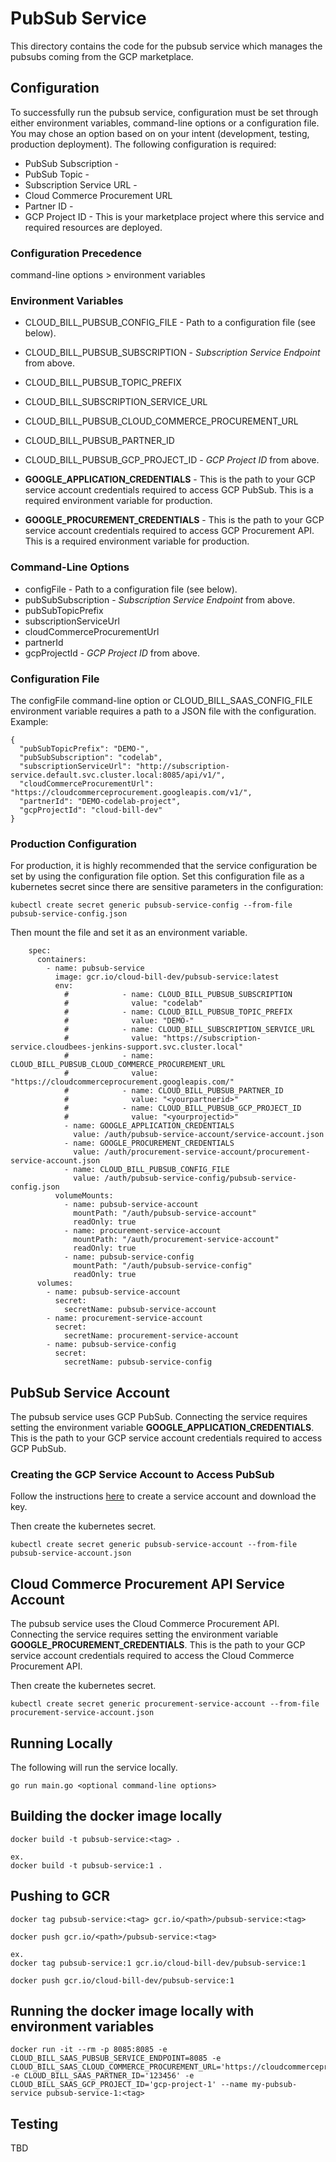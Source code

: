 # PubSub Service
This directory contains the code for the pubsub service which manages the 
pubsubs coming from the GCP marketplace.

## Configuration
To successfully run the pubsub service, configuration must be set through either environment variables, command-line options or a configuration file. You may chose an option based on on your intent (development, testing, production deployment). The following configuration is required:

* PubSub Subscription -
* PubSub Topic -
* Subscription Service URL -
* Cloud Commerce Procurement URL
* Partner ID -
* GCP Project ID - This is your marketplace project where this service and required resources are deployed.

### Configuration Precedence
command-line options > environment variables

### Environment Variables
* CLOUD_BILL_PUBSUB_CONFIG_FILE - Path to a configuration file (see below).
* CLOUD_BILL_PUBSUB_SUBSCRIPTION - _Subscription Service Endpoint_ from above.
* CLOUD_BILL_PUBSUB_TOPIC_PREFIX
* CLOUD_BILL_SUBSCRIPTION_SERVICE_URL
* CLOUD_BILL_PUBSUB_CLOUD_COMMERCE_PROCUREMENT_URL
* CLOUD_BILL_PUBSUB_PARTNER_ID
* CLOUD_BILL_PUBSUB_GCP_PROJECT_ID - _GCP Project ID_ from above.

* **GOOGLE_APPLICATION_CREDENTIALS** - This is the path to your GCP service account credentials required to access GCP PubSub. This is a required environment variable for production.
* **GOOGLE_PROCUREMENT_CREDENTIALS** - This is the path to your GCP service account credentials required to access GCP Procurement API. This is a required environment variable for production.

### Command-Line Options
* configFile - Path to a configuration file (see below).
* pubSubSubscription - _Subscription Service Endpoint_ from above.
* pubSubTopicPrefix
* subscriptionServiceUrl
* cloudCommerceProcurementUrl
* partnerId
* gcpProjectId - _GCP Project ID_ from above.

### Configuration File
The configFile command-line option or CLOUD_BILL_SAAS_CONFIG_FILE environment variable requires a path to a JSON file with the configuration. Example:
```
{
  "pubSubTopicPrefix": "DEMO-",
  "pubSubSubscription": "codelab",
  "subscriptionServiceUrl": "http://subscription-service.default.svc.cluster.local:8085/api/v1/",
  "cloudCommerceProcurementUrl": "https://cloudcommerceprocurement.googleapis.com/v1/",
  "partnerId": "DEMO-codelab-project",
  "gcpProjectId": "cloud-bill-dev"
}
```

### Production Configuration
For production, it is highly recommended that the service configuration be set by using the configuration file option. Set this configuration file as a kubernetes secret since there are sensitive parameters in the configuration:

```
kubectl create secret generic pubsub-service-config --from-file pubsub-service-config.json
```

Then mount the file and set it as an environment variable.

```
    spec:
      containers:
        - name: pubsub-service
          image: gcr.io/cloud-bill-dev/pubsub-service:latest
          env:
            #            - name: CLOUD_BILL_PUBSUB_SUBSCRIPTION
            #              value: "codelab"
            #            - name: CLOUD_BILL_PUBSUB_TOPIC_PREFIX
            #              value: "DEMO-"
            #            - name: CLOUD_BILL_SUBSCRIPTION_SERVICE_URL
            #              value: "https://subscription-service.cloudbees-jenkins-support.svc.cluster.local"
            #            - name: CLOUD_BILL_PUBSUB_CLOUD_COMMERCE_PROCUREMENT_URL
            #              value: "https://cloudcommerceprocurement.googleapis.com/"
            #            - name: CLOUD_BILL_PUBSUB_PARTNER_ID
            #              value: "<yourpartnerid>"
            #            - name: CLOUD_BILL_PUBSUB_GCP_PROJECT_ID
            #              value: "<yourprojectid>"
            - name: GOOGLE_APPLICATION_CREDENTIALS
              value: /auth/pubsub-service-account/service-account.json
            - name: GOOGLE_PROCUREMENT_CREDENTIALS
              value: /auth/procurement-service-account/procurement-service-account.json
            - name: CLOUD_BILL_PUBSUB_CONFIG_FILE
              value: /auth/pubsub-service-config/pubsub-service-config.json
          volumeMounts:
            - name: pubsub-service-account
              mountPath: "/auth/pubsub-service-account"
              readOnly: true
            - name: procurement-service-account
              mountPath: "/auth/procurement-service-account"
              readOnly: true
            - name: pubsub-service-config
              mountPath: "/auth/pubsub-service-config"
              readOnly: true
      volumes:
        - name: pubsub-service-account
          secret:
            secretName: pubsub-service-account
        - name: procurement-service-account
          secret:
            secretName: procurement-service-account
        - name: pubsub-service-config
          secret:
            secretName: pubsub-service-config
```

## PubSub Service Account
The pubsub service uses GCP PubSub. Connecting the service requires setting the environment variable **GOOGLE_APPLICATION_CREDENTIALS**. This is the path to your GCP service account credentials required to access GCP PubSub.

### Creating the GCP Service Account to Access PubSub
Follow the instructions [here](https://cloud.google.com/pubsub/docs/reference/libraries#setting_up_authentication) to create a service account and download the key.

Then create the kubernetes secret.
```
kubectl create secret generic pubsub-service-account --from-file pubsub-service-account.json
```
## Cloud Commerce Procurement API Service Account
The pubsub service uses the Cloud Commerce Procurement API. Connecting the service requires setting the environment variable **GOOGLE_PROCUREMENT_CREDENTIALS**. This is the path to your GCP service account credentials required to access the Cloud Commerce Procurement API.

Then create the kubernetes secret.
```
kubectl create secret generic procurement-service-account --from-file procurement-service-account.json
```

## Running Locally
The following will run the service locally.
```
go run main.go <optional command-line options>
```

## Building the docker image locally
```
docker build -t pubsub-service:<tag> .

ex.
docker build -t pubsub-service:1 .
```

## Pushing to GCR
```
docker tag pubsub-service:<tag> gcr.io/<path>/pubsub-service:<tag>

docker push gcr.io/<path>/pubsub-service:<tag>

ex.
docker tag pubsub-service:1 gcr.io/cloud-bill-dev/pubsub-service:1

docker push gcr.io/cloud-bill-dev/pubsub-service:1

```

## Running the docker image locally with environment variables
```
docker run -it --rm -p 8085:8085 -e CLOUD_BILL_SAAS_PUBSUB_SERVICE_ENDPOINT=8085 -e CLOUD_BILL_SAAS_CLOUD_COMMERCE_PROCUREMENT_URL='https://cloudcommerceprocurement.googleapis.com/' -e CLOUD_BILL_SAAS_PARTNER_ID='123456' -e CLOUD_BILL_SAAS_GCP_PROJECT_ID='gcp-project-1' --name my-pubsub-service pubsub-service-1:<tag>

```

## Testing
TBD
